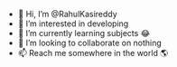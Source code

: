 - 👋 Hi, I’m @RahulKasireddy
- 👀 I’m interested in developing
- 🌱 I’m currently learning subjects 😂
- 💞️ I’m looking to collaborate on nothing
- 📫 Reach me somewhere in the world 🌎

<!---
RahulKasireddy/RahulKasireddy is a ✨ special ✨ repository because its `README.md` (this file) appears on your GitHub profile.
You can click the Preview link to take a look at your changes.
--->
